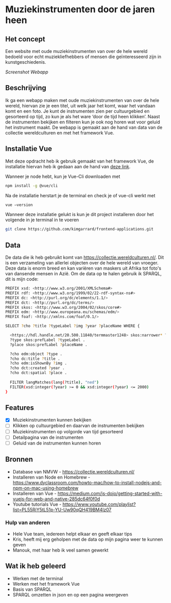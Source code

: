 # Muziekinstrumenten door de jaren heen

## Het concept
Een website met oude muziekinstrumenten van over de hele wereld bedoeld voor echt muziekliefhebbers of mensen die geïnteresseerd zijn in kunstgeschiedenis. 

*Screenshot Webapp*

## Beschrijving
Ik ga een webapp maken met oude muziekinstrumenten van over de hele wereld, hiervan zie je een titel, uit welk jaar het komt, waar het vandaan komt en een foto. Je kunt de instrumenten zien per cultuurgebied en gesorteerd op tijd, zo kun je als het ware ‘door de tijd heen klikken’. Naast de instrumenten bekijken en filteren kun je ook nog horen wat voor geluid het instrument maakt. De webapp is gemaakt aan de hand van data van de collectie wereldculturen en met het framework Vue. 

## Installatie Vue

Met deze opdracht heb ik gebruik gemaakt van het framework Vue, de installatie hiervan heb ik gedaan aan de hand van [deze link](https://medium.com/js-dojo/getting-started-with-vuejs-for-web-and-native-285dc64f0f0d). 

Wanneer je node hebt, kun je Vue-Cli downloaden met 

```bash
npm install -g @vue/cli
```

Na de installatie herstart je de terminal en check je of vue-cli werkt met

```bash
vue –version
```

Wanneer deze installatie gelukt is kun je dit project installeren door het volgende in je terminal in te voeren

```bash
git clone https://github.com/kimgarrard/frontend-applications.git
```

## Data

De data die ik heb gebruikt komt van https://collectie.wereldculturen.nl/. Dit is een verzameling van allerlei objecten over de hele wereld van vroeger. Deze data is enorm breed en kan variëren van maskers uit Afrika tot foto's van dansende mensen in Azië. Om de data op te halen gebruik ik SPARQL, dit is mijn code:

```bash
PREFIX xsd: <http://www.w3.org/2001/XMLSchema#>
PREFIX rdf: <http://www.w3.org/1999/02/22-rdf-syntax-ns#>
PREFIX dc: <http://purl.org/dc/elements/1.1/>
PREFIX dct: <http://purl.org/dc/terms/>
PREFIX skos: <http://www.w3.org/2004/02/skos/core#>
PREFIX edm: <http://www.europeana.eu/schemas/edm/>
PREFIX foaf: <http://xmlns.com/foaf/0.1/>

SELECT ?cho ?title ?typeLabel ?img ?year ?placeName WHERE {

  <https://hdl.handle.net/20.500.11840/termmaster1248> skos:narrower* ?type .
  ?type skos:prefLabel ?typeLabel .
  ?place skos:prefLabel ?placeName .

  ?cho edm:object ?type .
  ?cho dc:title ?title .
  ?cho edm:isShownBy ?img .
  ?cho dct:created ?year .
  ?cho dct:spatial ?place .
  
  FILTER langMatches(lang(?title), "ned")
  FILTER(xsd:integer(?year) >= 0 && xsd:integer(?year) <= 2000)
}
```

## Features

- [x] Muziekinstrumenten kunnen bekijken
- [ ] Klikken op cultuurgebied en daarvan de instrumenten bekijken
- [ ] Muziekinstrumenten op volgorde van tijd gesorteerd
- [ ] Detailpagina van de instrumenten
- [ ] Geluid van de instrumenten kunnen horen

## Bronnen
* Database van NMVW - https://collectie.wereldculturen.nl/
* Installeren van Node en Homebrew - https://www.dyclassroom.com/howto-mac/how-to-install-nodejs-and-npm-on-mac-using-homebrew
* Installeren van Vue - https://medium.com/js-dojo/getting-started-with-vuejs-for-web-and-native-285dc64f0f0d
* Youtube tutorials Vue - https://www.youtube.com/playlist?list=PL55RiY5tL51p-YU-Uw90qQH419BM4Iz07

### Hulp van anderen
* Hele Vue team, iedereen helpt elkaar en geeft elkaar tips
* Kris, heeft mij erg geholpen met de data op mijn pagina weer te kunnen geven
* Manouk, met haar heb ik veel samen gewerkt

## Wat ik heb geleerd
* Werken met de terminal
* Werken met het framework Vue
* Basis van SPARQL
* SPARQL omzetten in json en op een pagina weergeven
